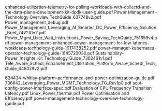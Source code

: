 enhanced-utilization-telemetry-for-polling-workloads-with-collectd-and-the-data-plane-development-kit-dpdk-user-guide.pdf
Power Management - Technology Overview TechGuide_637748v2.pdf
Power_management_debug.pdf
Power_Management_Leveraging_AI_Smarter_DC_Power_Efficiency_Solution_Brief_742231v2.pdf
Power_Mgmt_User_Wait_Instructions_Power_Saving_TechGuide_751859v4.pdf
power-management-enhanced-power-management-for-low-latency-workloads-technology-guide-1617438252.pdf
power-manager-kubernetes-operator-technology-guide-1645720030.pdf
Sustainability-Power_Insights_Kit_Technology_Guide_7302491v1.pdf
Tele_Aware_Schedl_Enhancement_Utilization_Platform_Aware_Schedl_Tech_Guide_648029v2.pdf



634434-whitley-platform-performance-and-power-optimization-guide.pdf
736642_Leveraging_Power_MGMT_Technology_TG_Rev1p0.pdf
acpi-config-power-interface-spec.pdf
Evaluation of CPU Frequency Transition Latency.pdf
Linux_Power_thermal.pdf
Power Optimisation and Efficiency.pdf
power-management-technology-overview-technology-guide.pdf
